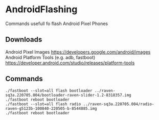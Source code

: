 # AndroidFlashing
Commands usefull fo flash Android Pixel Phones

## Downloads
Android Pixel Images https://developers.google.com/android/images 
Android Platform Tools (e.g. adb, fastboot) https://developer.android.com/studio/releases/platform-tools 

## Commands
```
./fastboot --slot=all flash bootloader ../raven-sq3a.220705.004/bootloader-raven-slider-1.2-8318357.img 
./fastboot reboot bootloader
./fastboot --slot=all flash radio ../raven-sq3a.220705.004/radio-raven-g5123b-100840-220505-b-8544885.img 
./fastboot reboot bootloader
```

